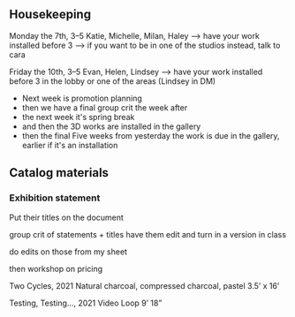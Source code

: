 
## Housekeeping

Monday the 7th, 3–5
Katie, Michelle, Milan, Haley
--> have your work installed before 3
--> if you want to be in one of the studios instead, talk to cara

Friday the 10th, 3–5
Evan, Helen, Lindsey
--> have your work installed before 3 in the lobby or one of the areas
(Lindsey in DM)

- Next week is promotion planning
- then we have a final group crit the week after
- the next week it's spring break
- and then the 3D works are installed in the gallery
- then the final
Five weeks from yesterday the work is due in the gallery, earlier if it's an installation


## Catalog materials

### Exhibition statement

Put their titles on the document

group crit of statements + titles
have them edit and turn in a version in class

do edits on those from my sheet

then workshop on pricing



Two Cycles, 2021
Natural charcoal, compressed charcoal, pastel
3.5’ x 16’

Testing, Testing..., 2021
Video Loop
9’ 18”
